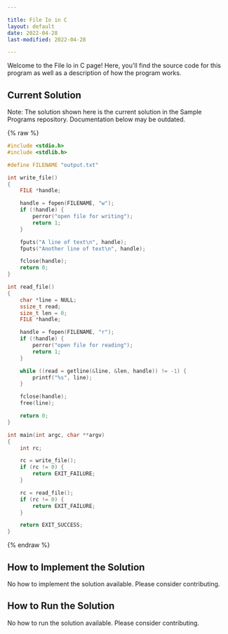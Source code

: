 ```yaml
---

title: File Io in C
layout: default
date: 2022-04-28
last-modified: 2022-04-28

---
```


Welcome to the File Io in C page! Here, you'll find the source code for this program as well as a description of how the program works.

## Current Solution

Note: The solution shown here is the current solution in the Sample Programs repository. Documentation below may be outdated.

{% raw %}

```C
#include <stdio.h>
#include <stdlib.h>

#define FILENAME "output.txt"

int write_file()
{
    FILE *handle;

    handle = fopen(FILENAME, "w");
    if (!handle) {
        perror("open file for writing");
        return 1;
    }

    fputs("A line of text\n", handle);
    fputs("Another line of text\n", handle);

    fclose(handle);
    return 0;
}

int read_file()
{
    char *line = NULL;
    ssize_t read;
    size_t len = 0;
    FILE *handle;

    handle = fopen(FILENAME, "r");
    if (!handle) {
        perror("open file for reading");
        return 1;
    }

    while ((read = getline(&line, &len, handle)) != -1) {
        printf("%s", line);
    }

    fclose(handle);
    free(line);

    return 0;
}

int main(int argc, char **argv)
{
    int rc;

    rc = write_file();
    if (rc != 0) {
        return EXIT_FAILURE;
    }

    rc = read_file();
    if (rc != 0) {
        return EXIT_FAILURE;
    }

    return EXIT_SUCCESS;
}

```

{% endraw %}

## How to Implement the Solution

No how to implement the solution available. Please consider contributing.

## How to Run the Solution

No how to run the solution available. Please consider contributing.